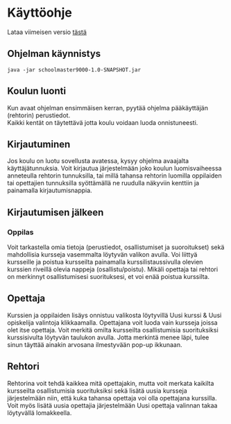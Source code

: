 # Käyttöohje

Lataa viimeisen versio [tästä](https://github.com/anttiollikkala/ot-harjoitustyo/releases/download/v1.1/schoolmaster9000-1.0-SNAPSHOT.jar)  
## Ohjelman käynnistys
```
java -jar schoolmaster9000-1.0-SNAPSHOT.jar
```

## Koulun luonti

Kun avaat ohjelman ensimmäisen kerran, pyytää ohjelma pääkäyttäjän (rehtorin) perustiedot.  
Kaikki kentät on täytettävä jotta koulu voidaan luoda onnistuneesti.

## Kirjautuminen

Jos koulu on luotu sovellusta avatessa, kysyy ohjelma avaajalta käyttäjätunnuksia. Voit kirjautua järjestelmään joko koulun luomisvaiheessa anneteulla rehtorin tunnuksilla, tai millä tahansa rehtorin luomilla oppilaiden tai opettajien tunnuksilla syöttämällä ne ruudulla näkyviin kenttiin ja painamalla kirjautumisnappia.

## Kirjautumisen jälkeen

### Oppilas
Voit tarkastella omia tietoja (perustiedot, osallistumiset ja suoroitukset) sekä mahdollisia kursseja vasemmalta löytyvän valikon avulla.
Voi liittyä kursseille ja poistua kursseilta painamalla kurssilistaussivulla olevien kurssien riveillä olevia nappeja (osallistu/poistu). Mikäli opettaja tai rehtori on merkinnyt osallistumisesi suorituksesi, et voi enää poistua kurssilta.

## Opettaja
Kurssien ja oppilaiden lisäys onnistuu valikosta löytyvillä Uusi kurssi & Uusi opiskelija valintoja klikkaamalla. Opettajana voit luoda vain kursseja joissa olet itse opettaja. Voit merkitä omilta kursseilta osallistumisia suorituksiksi kurssisivulta löytyvän taulukon avulla. Jotta merkintä menee läpi, tulee sinun täyttää ainakin arvosana ilmestyvään pop-up ikkunaan.

## Rehtori
Rehtorina voit tehdä kaikkea mitä opettajakin, mutta voit merkata kaikilta kursseilta osallistumisia suorituksiksi sekä lisätä uusia kursseja järjestelmään niin, että kuka tahansa opettaja voi olla opettajana kurssilla. Voit myös lisätä uusia opettajia järjestelmään Uusi opettaja valinnan takaa löytyvällä lomakkeella.
